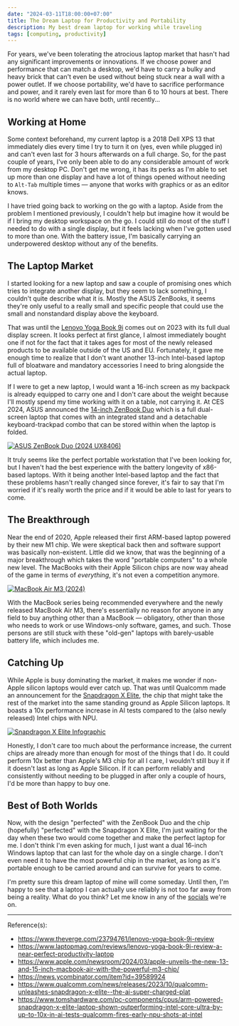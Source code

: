 ```yaml
---
date: "2024-03-11T18:00:00+07:00"
title: The Dream Laptop for Productivity and Portability
description: My best dream laptop for working while traveling
tags: [computing, productivity]
---
```


For years, we've been tolerating the atrocious laptop market that hasn't had any significant improvements or innovations. If we choose power and performance that can match a desktop, we'd have to carry a bulky and heavy brick that can't even be used without being stuck near a wall with a power outlet. If we choose portability, we'd have to sacrifice performance and power, and it rarely even last for more than 6 to 10 hours at best. There is no world where we can have both, until recently...

## Working at Home

Some context beforehand, my current laptop is a 2018 Dell XPS 13 that immediately dies every time I try to turn it on (yes, even while plugged in) and can't even last for 3 hours afterwards on a full charge. So, for the past couple of years, I've only been able to do any considerable amount of work from my desktop PC. Don't get me wrong, it has its perks as I'm able to set up more than one display and have a lot of things opened without needing to `Alt-Tab` multiple times — anyone that works with graphics or as an editor knows.

I have tried going back to working on the go with a laptop. Aside from the problem I mentioned previously, I couldn't help but imagine how it would be if I bring my desktop workspace on the go. I could still do most of the stuff I needed to do with a single display, but it feels lacking when I've gotten used to more than one. With the battery issue, I'm basically carrying an underpowered desktop without any of the benefits.

## The Laptop Market

I started looking for a new laptop and saw a couple of promising ones which tries to integrate another display, but they seem to lack something, I couldn't quite describe what it is. Mostly the ASUS ZenBooks, it seems they're only useful to a really small and specific people that could use the small and nonstandard display above the keyboard.

That was until the [Lenovo Yoga Book 9i](https://www.laptopmag.com/reviews/lenovo-yoga-book-9i-review-a-near-perfect-productivity-laptop) comes out on 2023 with its full dual display screen. It looks perfect at first glance, I almost immediately bought one if not for the fact that it takes ages for most of the newly released products to be available outside of the US and EU. Fortunately, it gave me enough time to realize that I don't want another 13-inch Intel-based laptop full of bloatware and mandatory accessories I need to bring alongside the actual laptop.

<!-- Just like phones, I recently realized that bigger is better. (link to another post about zenfone and why apple killed mini, also link to MKBHD's video) -->

If I were to get a new laptop, I would want a 16-inch screen as my backpack is already equipped to carry one and I don't care about the weight because I'll mostly spend my time working with it on a table, not carrying it. At CES 2024, ASUS announced the [14-inch ZenBook Duo](https://www.pcmag.com/news/ces-2024-hands-on-asus-zenbook-duo-gains-twin-oled-screens-intel-core-ultra) which is a full dual-screen laptop that comes with an integrated stand and a detachable keyboard-trackpad combo that can be stored within when the laptop is folded.

[![ASUS ZenBook Duo (2024 UX8406)](https://dlcdnwebimgs.asus.com/gain/65862a86-166c-4aa5-82e5-7b353b514eab/w1280 "ZenBook Duo from ASUS Official Website")](https://www.asus.com/us/laptops/for-home/zenbook/asus-zenbook-duo-2024-ux8406/)

It truly seems like the perfect portable workstation that I've been looking for, but I haven't had the best experience with the battery longevity of x86-based laptops. With it being another Intel-based laptop and the fact that these problems hasn't really changed since forever, it's fair to say that I'm worried if it's really worth the price and if it would be able to last for years to come.

## The Breakthrough

Near the end of 2020, Apple released their first ARM-based laptop powered by their new M1 chip. We were skeptical back then and software support was basically non-existent. Little did we know, that was the beginning of a major breakthrough which takes the word "portable computers" to a whole new level. The MacBooks with their Apple Silicon chips are now way ahead of the game in terms of *everything*, it's not even a competition anymore.

[![MacBook Air M3 (2024)](https://www.apple.com/newsroom/images/2024/03/apple-unveils-the-new-13-and-15-inch-macbook-air-with-the-powerful-m3-chip/article/Apple-MacBook-Air-2-up-hero-240304_big.jpg.large.jpg "MacBook Air M3 from Apple Newsroom")](https://www.apple.com/newsroom/2024/03/apple-unveils-the-new-13-and-15-inch-macbook-air-with-the-powerful-m3-chip/)

With the MacBook series being recommended everywhere and the newly released MacBook Air M3, there's essentially no reason for anyone in any field to buy anything other than a MacBook — obligatory, other than those who needs to work or use Windows-only software, games, and such. Those persons are still stuck with these "old-gen" laptops with barely-usable battery life, which includes me.

## Catching Up

While Apple is busy dominating the market, it makes me wonder if non-Apple silicon laptops would ever catch up. That was until Qualcomm made an announcement for the [Snapdragon X Elite](https://www.qualcomm.com/news/releases/2023/10/qualcomm-unleashes-snapdragon-x-elite--the-ai-super-charged-plat), the chip that might take the rest of the market into the same standing ground as Apple Silicon laptops. It boasts a 10x performance increase in AI tests compared to the (also newly released) Intel chips with NPU.

[![Snapdragon X Elite Infographic](https://s7d1.scene7.com/is/image/dmqualcommprod/SnapdragonXEliteSummary?$QC_Responsive$&fmt=png-alpha&wid=814 "Snapdragon X Elite from Qualcomm Official Website")](https://www.qualcomm.com/news/releases/2023/10/qualcomm-unleashes-snapdragon-x-elite--the-ai-super-charged-plat)

Honestly, I don't care too much about the performance increase, the current chips are already more than enough for most of the things that I do. It could perform 10x better than Apple's M3 chip for all I care, I wouldn't still buy it if it doesn't last as long as Apple Silicon. If it can perform reliably and consistently without needing to be plugged in after only a couple of hours, I'd be more than happy to buy one.

## Best of Both Worlds

Now, with the design "perfected" with the ZenBook Duo and the chip (hopefully) "perfected" with the Snapdragon X Elite, I'm just waiting for the day when these two would come together and make the perfect laptop for me. I don't think I'm even asking for much, I just want a dual 16-inch Windows laptop that can last for the whole day on a single charge. I don't even need it to have the most powerful chip in the market, as long as it's portable enough to be carried around and can survive for years to come.

I'm pretty sure this dream laptop of mine will come someday. Until then, I'm happy to see that a laptop I can actually use reliably is not too far away from being a reality. What do you think? Let me know in any of the [socials](/about#socials) we're on.

---

Reference(s):

- <https://www.theverge.com/23794761/lenovo-yoga-book-9i-review>
- <https://www.laptopmag.com/reviews/lenovo-yoga-book-9i-review-a-near-perfect-productivity-laptop>
- <https://www.apple.com/newsroom/2024/03/apple-unveils-the-new-13-and-15-inch-macbook-air-with-the-powerful-m3-chip/>
- <https://news.ycombinator.com/item?id=39589924>
- <https://www.qualcomm.com/news/releases/2023/10/qualcomm-unleashes-snapdragon-x-elite--the-ai-super-charged-plat>
- <https://www.tomshardware.com/pc-components/cpus/arm-powered-snapdragon-x-elite-laptop-shown-outperforming-intel-core-ultra-by-up-to-10x-in-ai-tests-qualcomm-fires-early-npu-shots-at-intel>
